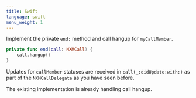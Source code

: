 ```yaml
---
title: Swift
language: swift
menu_weight: 1
---
```


Implement the private `end:` method and call hangup for `myCallMember`.

```swift
private func end(call: NXMCall) {
    call.hangup()
}
```

Updates for `callMember` statuses are received in `call(_:didUpdate:with:)` as part of the `NXMCallDelegate` as you have seen before.  

The existing implementation is already handling call hangup.
